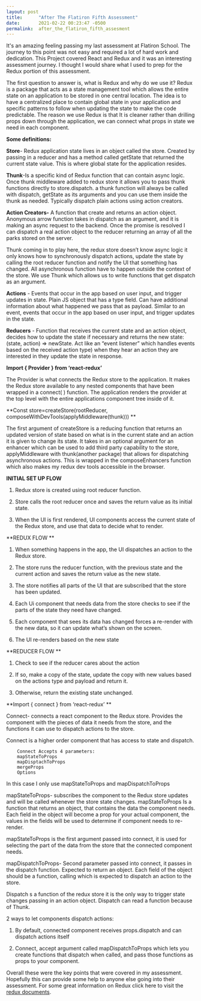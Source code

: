 ```yaml
---
layout: post
title:      "After The Flatiron Fifth Assessment"
date:       2021-02-22 00:23:47 -0500
permalink:  after_the_flatiron_fifth_assesment
---
```



It's an amazing feeling passing my last assessment at Flatiron School.  The journey to this point was not easy and required a lot of hard work and dedication.  This Project covered React and Redux and it was an interesting assessment journey.  I thought I would share what I used to prep for the Redux portion of this assessment.  

The first question to answer is, what is Redux and why do we use it?  Redux is a package that acts as a state management tool which allows the entire state on an application to be stored in one central location.  The idea is to have a centralized place to contain global state in your application and specific patterns to follow when updating the state to make the code predictable.  The reason we use Redux is that It is cleaner rather than drilling props down through the application, we can connect what props in state we need in each component.

**Some definitions:**

**Store**-	Redux application state lives in an object called the store.  Created by passing in a reducer and has a method called getState that returned the current state value.  This is where global state for the application resides.

**Thunk**-Is a specific kind of Redux function that can contain async logic. Once thunk 				middleware added to redux store it allows you to pass thunk functions directly 				to store.dispatch. a thunk function will always be called with dispatch, getState 				as its arguments and you can use them inside the thunk as needed.  Typically 				dispatch plain actions using action creators.

**Action Creators-** A function that create and returns an action object.  Anonymous arrow function takes in dispatch as an argument, and it is making an async request to the backend.  Once the promise is resolved I can dispatch a real action object to the reducer returning an array of all the parks stored on the server.

Thunk coming in to play here, the redux store doesn’t know async logic it only knows how to synchronously dispatch actions, update the state by calling the root reducer function and notify the UI that something has changed.  All asynchronous function have to happen outside the context of the store. We use Thunk which allows us to write functions that get dispatch as an argument.

**Actions** -	Events that occur in the app based on user input, and trigger updates in state. Plain JS object that has a type field. Can have additional information about what happened we pass that as payload.  Similar to an event, events that occur in the app based on user input, and trigger updates in the state.  

**Reducers** - 	Function that receives the current state and an action object, decides how to 				update the state if necessary and returns the new state: (state, action) => 				newState.  Act like an “event listener” which handles events based on the 				received action type) when they hear an action they are interested in they update 		the state in response.


**Import { Provider } from ‘react-redux’**

The Provider is what connects the Redux store to the application.  It makes the Redux store available to any nested components that have been wrapped in a connect( ) function.  The application renders the provider at the top level with the entire applications component tree inside of it. 

**Const store=createStore(rootReducer, composeWithDevTools(applyMiddleware(thunk)))
**

The first argument of createStore is a reducing function that returns an updated version of state based on what is in the current state and an action it is given to change its state.  It takes in an optional argument for an enhancer which can be used to add third party capability to the store, applyMiddleware with thunk(another package) that allows for dispatching asynchronous actions.  This is wrapped in the composeEnhancers function which also makes my redux dev tools accessible in the browser.

**INITIAL SET UP FLOW**

1. Redux store is created using root reducer function.

2. Store calls the root reducer once and saves the return value as its initial state.

3. When the UI is first rendered, UI components access the current state of the Redux store, and use that data to decide what to render. 

**REDUX FLOW
**

1. When something happens in the app, the UI dispatches an action to the Redux store. 

2. The store runs the reducer function, with the previous state and the current action and saves the return value as the new state. 
 
3. The store notifies all parts of the UI that are subscribed that the store has been updated.
 
4. Each Ui component that needs data from the store checks to see if the parts of the state they need have changed.
 
5. Each component that sees its data has changed forces a re-render with the new data, so it can update what’s shown on the screen.
 
6. The UI re-renders based on the new state

**REDUCER FLOW
**

1. Check to see if the reducer cares about the action

2. If so, make a copy of the state, update the copy with new values based on the actions type and payload and return it.

3. Otherwise, return the existing state unchanged.

**Import { connect } from ‘react-redux’
**

Connect-	connects a react component to the Redux store.  Provides the component with the pieces of data it needs from the store, and the functions it can use to dispatch actions to the store.
		
Connect is a higher order component that has access to state and dispatch. 

		Connect Accepts 4 parameters:
		mapStateToProps
		mapDisptachToProps
		mergeProps
		Options

In this case I only use mapStateToProps and mapDispatchToProps

mapStateToProps-	subscribes the component to the Redux store updates and will be called 		whenever the store state changes.  mapStateToProps Is a function that returns an object, that contains the data the component needs. Each field in the object will become a prop for your actual component, the values in the fields will be used to determine if component needs to re-render.

mapStateToProps is the first argument passed into connect, it is used for selecting the part of the data from the store that the connected component needs.

mapDispatchToProps-	Second parameter passed into connect, it passes in the dispatch function. Expected to return an object.  Each field of the object should be a function, calling which is expected to dispatch an action to the store. 

Dispatch s a function of the redux store it is the only way to trigger state changes passing in an action object. Dispatch can read a function because of Thunk.
			
2 ways to let components dispatch actions:

1. By default, connected component receives props.dispatch and can dispatch actions itself

2. Connect, accept argument called mapDispatchToProps which lets you create functions that dispatch when called, and pass those functions as 	props to your component.



Overall these were the key points that were covered in my assessment. Hopefully this can provide some help to anyone else going into their assessment.  For some great information on Redux click here to visit the [redux documents](https://redux.js.org/).


					




